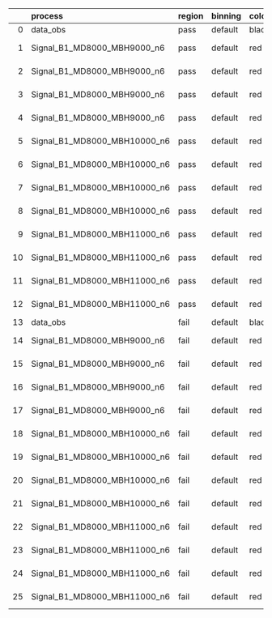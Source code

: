 |    | process                      | region   | binning   | color   | process_type   |   scale | variation   | source_filename                                                       | source_histname    | alias                        | title     |   combine_idx |     lnN |   shapes | syst_type   | direction   | variation_alias   |
|---:|:-----------------------------|:---------|:----------|:--------|:---------------|--------:|:------------|:----------------------------------------------------------------------|:-------------------|:-----------------------------|:----------|--------------:|--------:|---------:|:------------|:------------|:------------------|
|  0 | data_obs                     | pass     | default   | black   | DATA           |       1 | nominal     | ./histograms_for_2DAlphabet_v18//BH_Data.root                         | hpass              | Data                         | Data      |           nan | nan     |      nan | nan         | nan         | nan               |
|  1 | Signal_B1_MD8000_MBH9000_n6  | pass     | default   | red     | SIGNAL         |       1 | lumi        | ./histograms_for_2DAlphabet_v18//BH_Signal_B1_MD8000_MBH9000_n6.root  | hpass              | Signal_B1_MD8000_MBH9000_n6  | BH signal |           nan |   1.016 |      nan | lnN         | nan         | nan               |
|  2 | Signal_B1_MD8000_MBH9000_n6  | pass     | default   | red     | SIGNAL         |       1 | SVM         | ./histograms_for_2DAlphabet_v18//BH_Signal_B1_MD8000_MBH9000_n6.root  | hpass_SVMsyst_up   | Signal_B1_MD8000_MBH9000_n6  | BH signal |           nan | nan     |        1 | shapes      | Up          | SVMsyst           |
|  3 | Signal_B1_MD8000_MBH9000_n6  | pass     | default   | red     | SIGNAL         |       1 | SVM         | ./histograms_for_2DAlphabet_v18//BH_Signal_B1_MD8000_MBH9000_n6.root  | hpass_SVMsyst_down | Signal_B1_MD8000_MBH9000_n6  | BH signal |           nan | nan     |        1 | shapes      | Down        | SVMsyst           |
|  4 | Signal_B1_MD8000_MBH9000_n6  | pass     | default   | red     | SIGNAL         |       1 | nominal     | ./histograms_for_2DAlphabet_v18//BH_Signal_B1_MD8000_MBH9000_n6.root  | hpass              | Signal_B1_MD8000_MBH9000_n6  | BH signal |           nan | nan     |      nan | nan         | nan         | nan               |
|  5 | Signal_B1_MD8000_MBH10000_n6 | pass     | default   | red     | SIGNAL         |       1 | lumi        | ./histograms_for_2DAlphabet_v18//BH_Signal_B1_MD8000_MBH10000_n6.root | hpass              | Signal_B1_MD8000_MBH10000_n6 | BH signal |           nan |   1.016 |      nan | lnN         | nan         | nan               |
|  6 | Signal_B1_MD8000_MBH10000_n6 | pass     | default   | red     | SIGNAL         |       1 | SVM         | ./histograms_for_2DAlphabet_v18//BH_Signal_B1_MD8000_MBH10000_n6.root | hpass_SVMsyst_up   | Signal_B1_MD8000_MBH10000_n6 | BH signal |           nan | nan     |        1 | shapes      | Up          | SVMsyst           |
|  7 | Signal_B1_MD8000_MBH10000_n6 | pass     | default   | red     | SIGNAL         |       1 | SVM         | ./histograms_for_2DAlphabet_v18//BH_Signal_B1_MD8000_MBH10000_n6.root | hpass_SVMsyst_down | Signal_B1_MD8000_MBH10000_n6 | BH signal |           nan | nan     |        1 | shapes      | Down        | SVMsyst           |
|  8 | Signal_B1_MD8000_MBH10000_n6 | pass     | default   | red     | SIGNAL         |       1 | nominal     | ./histograms_for_2DAlphabet_v18//BH_Signal_B1_MD8000_MBH10000_n6.root | hpass              | Signal_B1_MD8000_MBH10000_n6 | BH signal |           nan | nan     |      nan | nan         | nan         | nan               |
|  9 | Signal_B1_MD8000_MBH11000_n6 | pass     | default   | red     | SIGNAL         |       1 | lumi        | ./histograms_for_2DAlphabet_v18//BH_Signal_B1_MD8000_MBH11000_n6.root | hpass              | Signal_B1_MD8000_MBH11000_n6 | BH signal |           nan |   1.016 |      nan | lnN         | nan         | nan               |
| 10 | Signal_B1_MD8000_MBH11000_n6 | pass     | default   | red     | SIGNAL         |       1 | SVM         | ./histograms_for_2DAlphabet_v18//BH_Signal_B1_MD8000_MBH11000_n6.root | hpass_SVMsyst_up   | Signal_B1_MD8000_MBH11000_n6 | BH signal |           nan | nan     |        1 | shapes      | Up          | SVMsyst           |
| 11 | Signal_B1_MD8000_MBH11000_n6 | pass     | default   | red     | SIGNAL         |       1 | SVM         | ./histograms_for_2DAlphabet_v18//BH_Signal_B1_MD8000_MBH11000_n6.root | hpass_SVMsyst_down | Signal_B1_MD8000_MBH11000_n6 | BH signal |           nan | nan     |        1 | shapes      | Down        | SVMsyst           |
| 12 | Signal_B1_MD8000_MBH11000_n6 | pass     | default   | red     | SIGNAL         |       1 | nominal     | ./histograms_for_2DAlphabet_v18//BH_Signal_B1_MD8000_MBH11000_n6.root | hpass              | Signal_B1_MD8000_MBH11000_n6 | BH signal |           nan | nan     |      nan | nan         | nan         | nan               |
| 13 | data_obs                     | fail     | default   | black   | DATA           |       1 | nominal     | ./histograms_for_2DAlphabet_v18//BH_Data.root                         | hfail              | Data                         | Data      |           nan | nan     |      nan | nan         | nan         | nan               |
| 14 | Signal_B1_MD8000_MBH9000_n6  | fail     | default   | red     | SIGNAL         |       1 | lumi        | ./histograms_for_2DAlphabet_v18//BH_Signal_B1_MD8000_MBH9000_n6.root  | hfail              | Signal_B1_MD8000_MBH9000_n6  | BH signal |           nan |   1.016 |      nan | lnN         | nan         | nan               |
| 15 | Signal_B1_MD8000_MBH9000_n6  | fail     | default   | red     | SIGNAL         |       1 | SVM         | ./histograms_for_2DAlphabet_v18//BH_Signal_B1_MD8000_MBH9000_n6.root  | hfail_SVMsyst_up   | Signal_B1_MD8000_MBH9000_n6  | BH signal |           nan | nan     |        1 | shapes      | Up          | SVMsyst           |
| 16 | Signal_B1_MD8000_MBH9000_n6  | fail     | default   | red     | SIGNAL         |       1 | SVM         | ./histograms_for_2DAlphabet_v18//BH_Signal_B1_MD8000_MBH9000_n6.root  | hfail_SVMsyst_down | Signal_B1_MD8000_MBH9000_n6  | BH signal |           nan | nan     |        1 | shapes      | Down        | SVMsyst           |
| 17 | Signal_B1_MD8000_MBH9000_n6  | fail     | default   | red     | SIGNAL         |       1 | nominal     | ./histograms_for_2DAlphabet_v18//BH_Signal_B1_MD8000_MBH9000_n6.root  | hfail              | Signal_B1_MD8000_MBH9000_n6  | BH signal |           nan | nan     |      nan | nan         | nan         | nan               |
| 18 | Signal_B1_MD8000_MBH10000_n6 | fail     | default   | red     | SIGNAL         |       1 | lumi        | ./histograms_for_2DAlphabet_v18//BH_Signal_B1_MD8000_MBH10000_n6.root | hfail              | Signal_B1_MD8000_MBH10000_n6 | BH signal |           nan |   1.016 |      nan | lnN         | nan         | nan               |
| 19 | Signal_B1_MD8000_MBH10000_n6 | fail     | default   | red     | SIGNAL         |       1 | SVM         | ./histograms_for_2DAlphabet_v18//BH_Signal_B1_MD8000_MBH10000_n6.root | hfail_SVMsyst_up   | Signal_B1_MD8000_MBH10000_n6 | BH signal |           nan | nan     |        1 | shapes      | Up          | SVMsyst           |
| 20 | Signal_B1_MD8000_MBH10000_n6 | fail     | default   | red     | SIGNAL         |       1 | SVM         | ./histograms_for_2DAlphabet_v18//BH_Signal_B1_MD8000_MBH10000_n6.root | hfail_SVMsyst_down | Signal_B1_MD8000_MBH10000_n6 | BH signal |           nan | nan     |        1 | shapes      | Down        | SVMsyst           |
| 21 | Signal_B1_MD8000_MBH10000_n6 | fail     | default   | red     | SIGNAL         |       1 | nominal     | ./histograms_for_2DAlphabet_v18//BH_Signal_B1_MD8000_MBH10000_n6.root | hfail              | Signal_B1_MD8000_MBH10000_n6 | BH signal |           nan | nan     |      nan | nan         | nan         | nan               |
| 22 | Signal_B1_MD8000_MBH11000_n6 | fail     | default   | red     | SIGNAL         |       1 | lumi        | ./histograms_for_2DAlphabet_v18//BH_Signal_B1_MD8000_MBH11000_n6.root | hfail              | Signal_B1_MD8000_MBH11000_n6 | BH signal |           nan |   1.016 |      nan | lnN         | nan         | nan               |
| 23 | Signal_B1_MD8000_MBH11000_n6 | fail     | default   | red     | SIGNAL         |       1 | SVM         | ./histograms_for_2DAlphabet_v18//BH_Signal_B1_MD8000_MBH11000_n6.root | hfail_SVMsyst_up   | Signal_B1_MD8000_MBH11000_n6 | BH signal |           nan | nan     |        1 | shapes      | Up          | SVMsyst           |
| 24 | Signal_B1_MD8000_MBH11000_n6 | fail     | default   | red     | SIGNAL         |       1 | SVM         | ./histograms_for_2DAlphabet_v18//BH_Signal_B1_MD8000_MBH11000_n6.root | hfail_SVMsyst_down | Signal_B1_MD8000_MBH11000_n6 | BH signal |           nan | nan     |        1 | shapes      | Down        | SVMsyst           |
| 25 | Signal_B1_MD8000_MBH11000_n6 | fail     | default   | red     | SIGNAL         |       1 | nominal     | ./histograms_for_2DAlphabet_v18//BH_Signal_B1_MD8000_MBH11000_n6.root | hfail              | Signal_B1_MD8000_MBH11000_n6 | BH signal |           nan | nan     |      nan | nan         | nan         | nan               |